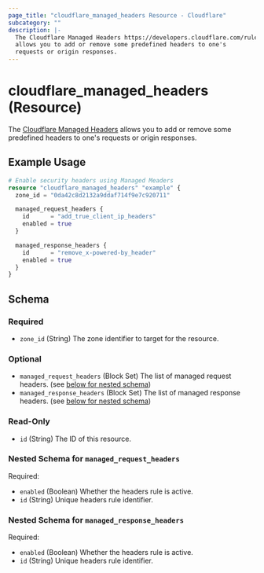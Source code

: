 ```yaml
---
page_title: "cloudflare_managed_headers Resource - Cloudflare"
subcategory: ""
description: |-
  The Cloudflare Managed Headers https://developers.cloudflare.com/rules/transform/managed-transforms/
  allows you to add or remove some predefined headers to one's
  requests or origin responses.
---
```


# cloudflare_managed_headers (Resource)

The [Cloudflare Managed Headers](https://developers.cloudflare.com/rules/transform/managed-transforms/)
allows you to add or remove some predefined headers to one's
requests or origin responses.

## Example Usage

```terraform
# Enable security headers using Managed Meaders
resource "cloudflare_managed_headers" "example" {
  zone_id = "0da42c8d2132a9ddaf714f9e7c920711"

  managed_request_headers {
    id      = "add_true_client_ip_headers"
    enabled = true
  }

  managed_response_headers {
    id      = "remove_x-powered-by_header"
    enabled = true
  }
}
```
<!-- schema generated by tfplugindocs -->
## Schema

### Required

- `zone_id` (String) The zone identifier to target for the resource.

### Optional

- `managed_request_headers` (Block Set) The list of managed request headers. (see [below for nested schema](#nestedblock--managed_request_headers))
- `managed_response_headers` (Block Set) The list of managed response headers. (see [below for nested schema](#nestedblock--managed_response_headers))

### Read-Only

- `id` (String) The ID of this resource.

<a id="nestedblock--managed_request_headers"></a>
### Nested Schema for `managed_request_headers`

Required:

- `enabled` (Boolean) Whether the headers rule is active.
- `id` (String) Unique headers rule identifier.


<a id="nestedblock--managed_response_headers"></a>
### Nested Schema for `managed_response_headers`

Required:

- `enabled` (Boolean) Whether the headers rule is active.
- `id` (String) Unique headers rule identifier.


